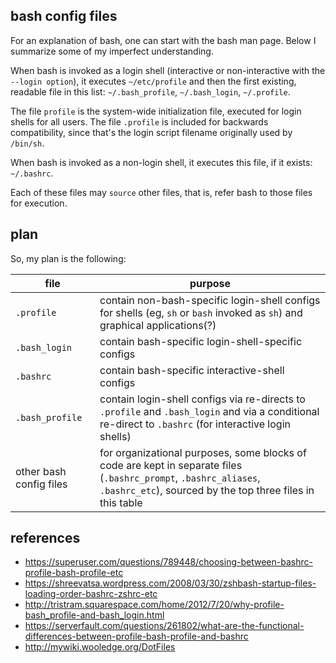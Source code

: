 ## bash config files

For an explanation of bash, one can start with the bash man page.  Below I
summarize some of my imperfect understanding.

When bash is invoked as a login shell (interactive or non-interactive with the
`--login option`), it executes `~/etc/profile` and then the first existing,
readable file in this list: `~/.bash_profile`, `~/.bash_login`, `~/.profile`.

The file `profile` is the system-wide initialization file, executed for login
shells for all users.  The file `.profile` is included for backwards
compatibility, since that's the login script filename originally used by
`/bin/sh`.

When bash is invoked as a non-login shell, it executes this file, if it exists:
`~/.bashrc`.

Each of these files may `source` other files, that is, refer bash to those files
for execution.

## plan

So, my plan is the following:

| file            | purpose |
| --------------- | ------- |
| `.profile`      | contain non-bash-specific login-shell configs for shells (eg, `sh` or `bash` invoked as `sh`) and graphical applications(?) |
| `.bash_login`   | contain bash-specific login-shell-specific configs |
| `.bashrc`       | contain bash-specific interactive-shell configs |
| `.bash_profile` | contain login-shell configs via re-directs to `.profile` and `.bash_login` and via a conditional re-direct to `.bashrc` (for interactive login shells) |
| other bash config files | for organizational purposes, some blocks of code are kept in separate files (`.bashrc_prompt`, `.bashrc_aliases`, `.bashrc_etc`), sourced by the top three files in this table |

## references

* https://superuser.com/questions/789448/choosing-between-bashrc-profile-bash-profile-etc
* https://shreevatsa.wordpress.com/2008/03/30/zshbash-startup-files-loading-order-bashrc-zshrc-etc
* http://tristram.squarespace.com/home/2012/7/20/why-profile-bash_profile-and-bash_login.html
* https://serverfault.com/questions/261802/what-are-the-functional-differences-between-profile-bash-profile-and-bashrc
* http://mywiki.wooledge.org/DotFiles
